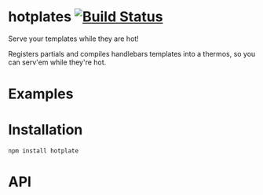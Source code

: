 # hotplates [![Build Status](https://secure.travis-ci.org/thlorenz/hotplate.png)](http://travis-ci.org/thlorenz/hotplate)

Serve your templates while they are hot!

Registers partials and compiles handlebars templates into a thermos, so you can serv'em while they're hot.


# Examples

# Installation

`npm install hotplate`

# API

